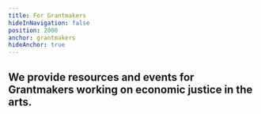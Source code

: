 ```yaml
---
title: For Grantmakers
hideInNavigation: false
position: 2000
anchor: grantmakers
hideAnchor: true
---
```


## We provide resources and events for Grantmakers working on economic justice in the arts.
